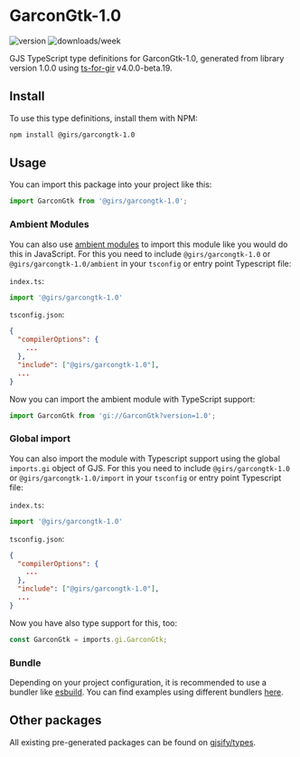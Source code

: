 
# GarconGtk-1.0

![version](https://img.shields.io/npm/v/@girs/garcongtk-1.0)
![downloads/week](https://img.shields.io/npm/dw/@girs/garcongtk-1.0)


GJS TypeScript type definitions for GarconGtk-1.0, generated from library version 1.0.0 using [ts-for-gir](https://github.com/gjsify/ts-for-gir) v4.0.0-beta.19.


## Install

To use this type definitions, install them with NPM:
```bash
npm install @girs/garcongtk-1.0
```

## Usage

You can import this package into your project like this:
```ts
import GarconGtk from '@girs/garcongtk-1.0';
```

### Ambient Modules

You can also use [ambient modules](https://github.com/gjsify/ts-for-gir/tree/main/packages/cli#ambient-modules) to import this module like you would do this in JavaScript.
For this you need to include `@girs/garcongtk-1.0` or `@girs/garcongtk-1.0/ambient` in your `tsconfig` or entry point Typescript file:

`index.ts`:
```ts
import '@girs/garcongtk-1.0'
```

`tsconfig.json`:
```json
{
  "compilerOptions": {
    ...
  },
  "include": ["@girs/garcongtk-1.0"],
  ...
}
```

Now you can import the ambient module with TypeScript support: 

```ts
import GarconGtk from 'gi://GarconGtk?version=1.0';
```

### Global import

You can also import the module with Typescript support using the global `imports.gi` object of GJS.
For this you need to include `@girs/garcongtk-1.0` or `@girs/garcongtk-1.0/import` in your `tsconfig` or entry point Typescript file:

`index.ts`:
```ts
import '@girs/garcongtk-1.0'
```

`tsconfig.json`:
```json
{
  "compilerOptions": {
    ...
  },
  "include": ["@girs/garcongtk-1.0"],
  ...
}
```

Now you have also type support for this, too:

```ts
const GarconGtk = imports.gi.GarconGtk;
```

### Bundle

Depending on your project configuration, it is recommended to use a bundler like [esbuild](https://esbuild.github.io/). You can find examples using different bundlers [here](https://github.com/gjsify/ts-for-gir/tree/main/examples).

## Other packages

All existing pre-generated packages can be found on [gjsify/types](https://github.com/gjsify/types).

